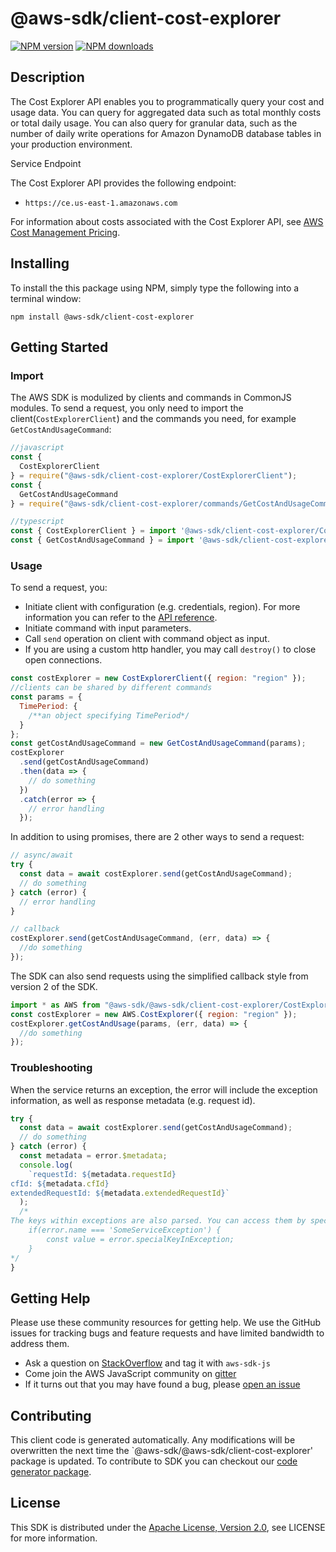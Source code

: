 # @aws-sdk/client-cost-explorer

[![NPM version](https://img.shields.io/npm/v/@aws-sdk/client-cost-explorer/preview.svg)](https://www.npmjs.com/package/@aws-sdk/client-cost-explorer)
[![NPM downloads](https://img.shields.io/npm/dm/@aws-sdk/client-cost-explorer.svg)](https://www.npmjs.com/package/@aws-sdk/client-cost-explorer)

## Description

<p>The Cost Explorer API enables you to programmatically query your cost and usage data. You can query for aggregated data such as total monthly costs or total daily usage. You can also query for granular data, such as the number of daily write operations for Amazon DynamoDB database tables in your production environment. </p> <p>Service Endpoint</p> <p>The Cost Explorer API provides the following endpoint:</p> <ul> <li> <p> <code>https://ce.us-east-1.amazonaws.com</code> </p> </li> </ul> <p>For information about costs associated with the Cost Explorer API, see <a href="https://aws.amazon.com/aws-cost-management/pricing/">AWS Cost Management Pricing</a>.</p>

## Installing

To install the this package using NPM, simply type the following into a terminal window:

```
npm install @aws-sdk/client-cost-explorer
```

## Getting Started

### Import

The AWS SDK is modulized by clients and commands in CommonJS modules. To send a request, you only need to import the client(`CostExplorerClient`) and the commands you need, for example `GetCostAndUsageCommand`:

```javascript
//javascript
const {
  CostExplorerClient
} = require("@aws-sdk/client-cost-explorer/CostExplorerClient");
const {
  GetCostAndUsageCommand
} = require("@aws-sdk/client-cost-explorer/commands/GetCostAndUsageCommand");
```

```javascript
//typescript
const { CostExplorerClient } = import '@aws-sdk/client-cost-explorer/CostExplorerClient';
const { GetCostAndUsageCommand } = import '@aws-sdk/client-cost-explorer/commands/GetCostAndUsageCommand';
```

### Usage

To send a request, you:

- Initiate client with configuration (e.g. credentials, region). For more information you can refer to the [API reference][].
- Initiate command with input parameters.
- Call `send` operation on client with command object as input.
- If you are using a custom http handler, you may call `destroy()` to close open connections.

```javascript
const costExplorer = new CostExplorerClient({ region: "region" });
//clients can be shared by different commands
const params = {
  TimePeriod: {
    /**an object specifying TimePeriod*/
  }
};
const getCostAndUsageCommand = new GetCostAndUsageCommand(params);
costExplorer
  .send(getCostAndUsageCommand)
  .then(data => {
    // do something
  })
  .catch(error => {
    // error handling
  });
```

In addition to using promises, there are 2 other ways to send a request:

```javascript
// async/await
try {
  const data = await costExplorer.send(getCostAndUsageCommand);
  // do something
} catch (error) {
  // error handling
}
```

```javascript
// callback
costExplorer.send(getCostAndUsageCommand, (err, data) => {
  //do something
});
```

The SDK can also send requests using the simplified callback style from version 2 of the SDK.

```javascript
import * as AWS from "@aws-sdk/@aws-sdk/client-cost-explorer/CostExplorer";
const costExplorer = new AWS.CostExplorer({ region: "region" });
costExplorer.getCostAndUsage(params, (err, data) => {
  //do something
});
```

### Troubleshooting

When the service returns an exception, the error will include the exception information, as well as response metadata (e.g. request id).

```javascript
try {
  const data = await costExplorer.send(getCostAndUsageCommand);
  // do something
} catch (error) {
  const metadata = error.$metadata;
  console.log(
    `requestId: ${metadata.requestId}
cfId: ${metadata.cfId}
extendedRequestId: ${metadata.extendedRequestId}`
  );
  /*
The keys within exceptions are also parsed. You can access them by specifying exception names:
    if(error.name === 'SomeServiceException') {
        const value = error.specialKeyInException;
    }
*/
}
```

## Getting Help

Please use these community resources for getting help. We use the GitHub issues for tracking bugs and feature requests and have limited bandwidth to address them.

- Ask a question on [StackOverflow](https://stackoverflow.com/questions/tagged/aws-sdk-js) and tag it with `aws-sdk-js`
- Come join the AWS JavaScript community on [gitter](https://gitter.im/aws/aws-sdk-js-v3)
- If it turns out that you may have found a bug, please [open an issue](https://github.com/aws/aws-sdk-js-v3/issues)

## Contributing

This client code is generated automatically. Any modifications will be overwritten the next time the `@aws-sdk/@aws-sdk/client-cost-explorer' package is updated. To contribute to SDK you can checkout our [code generator package][].

## License

This SDK is distributed under the
[Apache License, Version 2.0](http://www.apache.org/licenses/LICENSE-2.0),
see LICENSE for more information.

[code generator package]: https://github.com/aws/aws-sdk-js-v3/tree/master/packages/service-types-generator
[api reference]: https://docs.aws.amazon.com/AWSJavaScriptSDK/latest/
